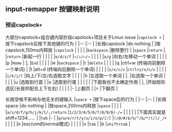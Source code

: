 ## **input-remapper 按键映射说明**
### 预设capslock+
大部分capslock+组合键内容抄自capslock+项目关于Linux issue
|`capslock +`           |按下capslock后按下其他键的行为     |
|:-:                    |:-:                                |
|长按capslock           |do nothing                         |
|按capslock,150ms内释放 |`capslock`                         |
|                       |                                   |
|`backspace`            |删除整行                           |
|`space`                |`return`                           |
|`return`               |新起一行                           |
|                       |                                   |
|`e/d/s/f`              |`↑/↓/←/→`                          |
|                       |                                   |
|`a/g`                  |向右/左移动一个单词                |
|                       |                                   |
|p                      |`Home`                             |
|;                      |`End`                              |
|                       |                                   |
|w                      |`backspace`                        |
|r                      |`delete`                           |
|                       |                                   |
|q                      |ctrl+w (终端向前删除一个单词)      |
|t                      |alt+d (终端向后删除一个单词)       |
|                       |                                   |
|`z/x/c/v`              |`ctrl+z/x/c/v`                     |
|                       |                                   |
|`i/k/j/l`              |向上/下/左/右选取文字              |
|                       |                                   |
|h                      |左选取一个单词                     |
|.                      |右选取一个单词                     |
|                       |                                   |
|u                      |选取到行首                         |
|o                      |选取到行尾                         |
|                       |                                   |
|                       |下面我也不太确定作用               |
|,                      |开始矩形选区(长按并配合上下左右)   |
|                       |                                   |
|-                      |上翻页                             |
|=                      |下翻页                             |

长按空格不影响与他无关的键输入
|`space +`                      |按下space后的行为                  |
|:-:                            |:-:                                |
|长按space                      |do nothing                         |
|按space,200ms内释放            |`space`                            |
|                               |                                   |
|`a/s/d/f/g/h/j/k/l/;/return`   |`1/2/3/4/5/6/7/8/9/0/-/=`          |
|                               |                                   |
|                               |下面其实就是shift+1234……           |
|`tab`                          |`~`                                |
|`q/w/e/r/t/y/u/i/o/p/[/]`      |`!/@/#/$/%/^/&/*/(/)/_/+`          |
|                               |                                   |
|n                              |esc(vim的normal模式)               |
|                               |                                   |
|v                              |`tab`                              |
|b                              |`shift+tab`                        |


